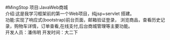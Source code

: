 #MingStop
 项目:JavaWeb商城<br>
 介绍:这是我学习框架前的第一个Web项目，纯jsp+servlet 搭建。<br>
 功能:实现了响应式(bootstrap)前台页面，邮箱验证登录， 浏览商品，查看历史记录，购物车详情，订单查看,在线支付,后台商城管理等主要功能。<br>
 开发人员：潘伟明 
 开发时间：大二下
